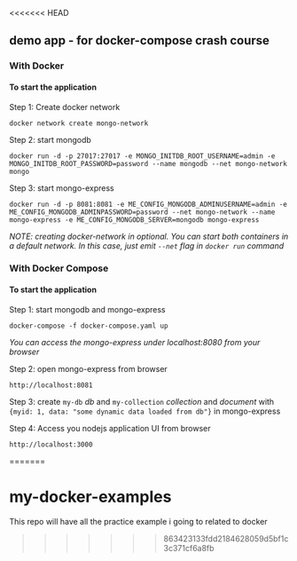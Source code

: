 <<<<<<< HEAD
## demo app - for docker-compose crash course


### With Docker

#### To start the application

Step 1: Create docker network

    docker network create mongo-network 

Step 2: start mongodb 

    docker run -d -p 27017:27017 -e MONGO_INITDB_ROOT_USERNAME=admin -e MONGO_INITDB_ROOT_PASSWORD=password --name mongodb --net mongo-network mongo    

Step 3: start mongo-express
    
    docker run -d -p 8081:8081 -e ME_CONFIG_MONGODB_ADMINUSERNAME=admin -e ME_CONFIG_MONGODB_ADMINPASSWORD=password --net mongo-network --name mongo-express -e ME_CONFIG_MONGODB_SERVER=mongodb mongo-express   

_NOTE: creating docker-network in optional. You can start both containers in a default network. In this case, just emit `--net` flag in `docker run` command_

### With Docker Compose

#### To start the application

Step 1: start mongodb and mongo-express

    docker-compose -f docker-compose.yaml up
    
_You can access the mongo-express under localhost:8080 from your browser_
    
Step 2: open mongo-express from browser

    http://localhost:8081

Step 3: create `my-db` _db_ and `my-collection` _collection_ and _document_ with `{myid: 1, data: "some dynamic data loaded from db"}` in mongo-express
    

Step 4: Access you nodejs application UI from browser

    http://localhost:3000
    
=======
# my-docker-examples
This repo will have all the practice example i going to related to docker
>>>>>>> 863423133fdd2184628059d5bf1c3c371cf6a8fb
